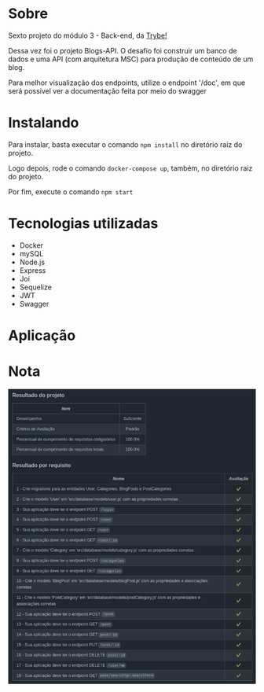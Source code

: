 <h1>Sobre</h1>
<p>Sexto projeto do módulo 3 - Back-end, da <a href="https://betrybe.com" target="_blank">Trybe!</a></p>
<p>Dessa vez foi o projeto Blogs-API. O desafio foi construir um banco de dados e uma API (com arquitetura MSC) para produção de conteúdo de um blog.</p>

<p> Para melhor visualização dos endpoints, utilize o endpoint '/doc', em que será possível ver a documentação feita por meio do swagger </p>

<h1>Instalando</h1>

<p>Para instalar, basta executar o comando <code>npm install</code> no diretório raiz do projeto.</p>
<p>Logo depois, rode o comando <code>docker-compose up</code>, também, no diretório raiz do projeto. </p>
<p>Por fim, execute o comando <code>npm start</code></p>

<h1>Tecnologias utilizadas</h1>

<ul>
  <li>Docker</li>
  <li>mySQL</li>
  <li>Node.js</li>
  <li>Express</li>
  <li>Joi</li>
  <li>Sequelize</li>
  <li>JWT</li>
  <li>Swagger</li>
</ul>

<h1>Aplicação</h1>

<h1>Nota</h1>

<img src="./BlogsAPI.png" alt="nota do projeto" width='800' height='600'>
 
